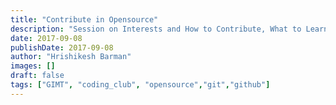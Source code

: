 ```yaml
---
title: "Contribute in Opensource"
description: "Session on Interests and How to Contribute, What to Learn"
date: 2017-09-08
publishDate: 2017-09-08
author: "Hrishikesh Barman"
images: []
draft: false
tags: ["GIMT", "coding_club", "opensource","git","github"]
---
```

